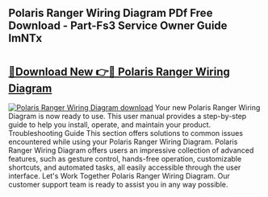 ## Polaris Ranger Wiring Diagram PDf Free Download - Part-Fs3 Service Owner Guide lmNTx

# <h2><a href="http://dfprak.blite.top/?on=Polaris+Ranger+Wiring+Diagram">🔗Download New 👉🔴 Polaris Ranger Wiring Diagram</a></h2>

[![Polaris Ranger Wiring Diagram download](https://i.imgur.com/lujVjoI.png)](http://dfprak.blite.top/?on=Polaris+Ranger+Wiring+Diagram)
Your new Polaris Ranger Wiring Diagram is now ready to use. This user manual provides a step-by-step guide to help you install, operate, and maintain your product. Troubleshooting Guide This section offers solutions to common issues encountered while using your Polaris Ranger Wiring Diagram. Polaris Ranger Wiring Diagram offers users an impressive collection of advanced features, such as gesture control, hands-free operation, customizable shortcuts, and automated tasks, all easily accessible through the user interface. Let's Work Together Polaris Ranger Wiring Diagram. Our customer support team is ready to assist you in any way possible.
